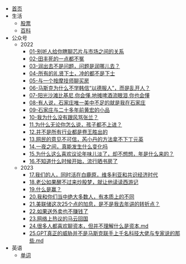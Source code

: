 * [首页](/)
* 生活
  * [股票](live/券商.md)
  * [百科](live/live.md)
* 公众号
  * 2022 
    * [01-别听人给你瞎聊芯片与市场之间的关系](live/公众号/01-别听人给你瞎聊芯片与市场之间的关系.md)
    * [02-田丰死的一点都不冤](live/公众号/02-田丰死的一点都不冤.md)
    * [03-润出去不是问题，问题是润哪儿去？](live/公众号/03-润出去不是问题，问题是润哪儿去.md)
    * [04-所有的礼贤下士，冲的都不是下士](live/公众号/04-所有的礼贤下士，冲的都不是下士.md)
    * [05-与一个按摩技师聊买房](live/公众号/05-与一个按摩技师聊买房.md)
    * [06-马斯克为什么不学韩信“以德服人”，而是乱开人？](live/公众号/06-马斯克为什么不学韩信“以德服人”，而是乱开人？.md)
    * [07-阳光沙滩比基尼,你会懂.地摊啤酒流眼泪,你也会懂](live/公众号/07-阳光沙滩比基尼,你会懂.地摊啤酒流眼泪,你也会懂.md)
    * [08-有人说，石家庄唯一美中不足的就是我在石家庄](live/公众号/08-有人说，石家庄唯一美中不足的就是我在石家庄.md)
    * [09-石家庄与二十多年前黄宏的小品](live/公众号/09-石家庄与二十多年前黄宏的小品.md)
    * [10-我为什么没有跟风骂张兰？](live/公众号/10-我为什么没有跟风骂张兰？.md)
    * [11.为什么无论你怎么说，孩子都不上进？](live/公众号/11.为什么无论你怎么说，孩子都不上进？.md)
    * [12.并不是所有行业都是卷王胜出的](live/公众号/12.并不是所有行业都是卷王胜出的.md)
    * [13.网民的意见不可信，芮小丹的方法拿不下丁元英](live/公众号/13.网民的意见不可信，芮小丹的方法拿不下丁元英.md)
    * [14.一夜之间，真能发生什么变化吗](live/公众号/14.一夜之间，真能发生什么变化吗.md)
    * [15.为什么这么喜欢议论年味儿淡了，却不想想，年是什么来的？](live/公众号/15.为什么这么喜欢议论年味儿淡了，却不想想，年是什么来的？.md)
    * [16.不知道什么时候开始，流行晒书房了](live/公众号/16.不知道什么时候开始，流行晒书房了.md)
  * 2023
    * [17.我们的人，同时活在白鹿原，维多利亚和共识经济时代](live/公众号/17.我们的人，同时活在白鹿原，维多利亚和共识经济时代.md)
    * [18.老公如果醒不过来炒股梦，就让他读读西游记](live/公众号/18.老公如果醒不过来炒股梦，就让他读读西游记.md)
    * [19.什么是赢？](live/公众号/19.什么是赢.md)
    * [20.我和你们当中绝大多数人，有本质上的不同](live/公众号/20.我和你们当中绝大多数人，有本质上的不同.md)
    * [21.美联储这次25个点的加息，是不是我去年讲的转折点？](live/公众号/21.美联储这次25个点的加息，是不是我去年讲的转折点？.md)
    * [22.如果送外卖也不赚钱了](live/公众号/22.如果送外卖也不赚钱了.md)
    * [23.网络上热议的马云回国](live/公众号/23.网络上热议的马云回国.md)
    * [24.很多人都喜欢聊资本，但并不理解什么是资本.md](live/公众号/24.很多人都喜欢聊资本，但并不理解什么是资本.md)
    * [25.GPT真正的威胁并不是马斯克联手上千名科技大佬与专家说的那些.md](live/公众号/25.GPT真正的威胁并不是马斯克联手上千名科技大佬与专家说的那些.md)
* 英语
  * [单词](live/keyword.md)